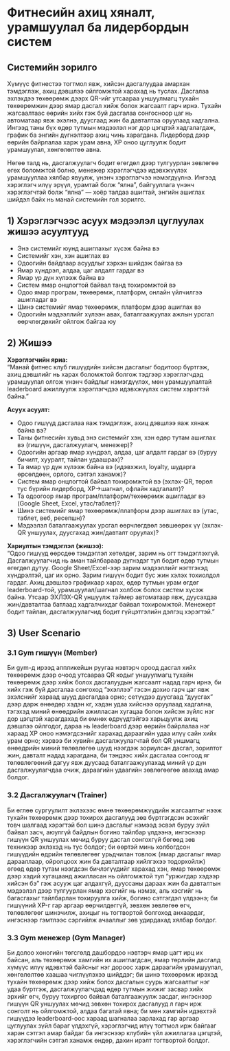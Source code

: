 # Фитнесийн ахиц хяналт, урамшуулал ба лидербордын систем
## Системийн зорилго

Хүмүүс фитнестээ тогтмол явж, хийсэн дасгалуудаа амархан тэмдэглэж, ахиц дэвшлээ ойлгомжтой харахад нь туслах. Дасгалаа эхлэхдээ төхөөрөмж дээрх QR-ийг утсаараа уншуулмагц тухайн төхөөрөмжин дээр ямар дасгал хийж болох жагсаалт гарч ирнэ. Тухайн жагсаалтаас өөрийн хийх гэж буй дасгалаа сонгосноор цаг нь автоматаар явж эхэлнэ, дуусгаад жин ба давталтаа оруулаад хадгална. Ингээд таны бүх өдөр тутмын мэдээлэл нэг дор цэгцтэй хадгалагдаж, график ба энгийн дүгнэлтээр ахиц чинь харагдана. Лидерборд дээр өөрийн байрлалаа харж урам авна, XP оноо цуглуулж бодит урамшуулал, хөнгөлөлтөө авна.  

Нөгөө талд нь, дасгалжуулагч бодит өгөгдөл дээр тулгуурлан зөвлөгөө өгөх боломжтой болно, менежер хэрэглэгчдээ идэвхжүүлэх урамшууллаа хялбар явуулж, үнэнч хэрэглэгчээ нэмэгдүүлнэ. Ингээд хэрэглэгч илүү эрүүл, урамтай болж “ялна”, байгууллага үнэнч хэрэглэгчтэй болж “ялна” — хоёр талдаа ашигтай, энгийн ашиглах шийдэл байх нь манай системийн гол зорилго.

## 1) Хэрэглэгчээс асуух мэдээлэл цуглуулах жишээ асуултууд

- Энэ системийг юунд ашиглахыг хүсэж байна вэ  
- Системийг хэн, хэн ашиглах вэ  
- Одоогийн байдлаар асуудлыг хэрхэн шийдэж байгаа вэ  
- Ямар хүндрэл, алдаа, цаг алдалт гардаг вэ  
- Ямар үр дүн хүлээж байна вэ  
- Систем ямар онцлогтой байвал танд тохиромжтой вэ  
- Одоо ямар програм, төхөөрөмж, платформ, онлайн үйлчилгээ ашигладаг вэ  
- Шинэ системийг ямар төхөөрөмж, платформ дээр ашиглах вэ  
- Одоогийн мэдээллийг хүлээн авах, баталгаажуулах ажлын урсгал өөрчлөгдөхийг ойлгож байгаа юу  

## 2) Жишээ

**Хэрэглэгчийн яриа:**  
“Манай фитнес клуб гишүүдийн хийсэн дасгалыг бодитоор бүртгэж, ахиц дэвшлийг нь харах боломжтой болгож тэдгээр хэрэглэгчдэд урамшуулал олгож үнэнч байдлыг нэмэгдүүлэх, мөн урамшуулалтай leaderboard ажиллуулж хэрэглэгчдээ идэвхжүүлэх систем хэрэгтэй байна.”

**Асуух асуулт:**  
- Одоо гишүүд дасгалаа яаж тэмдэглэж, ахиц дэвшлээ яаж хянаж байна вэ?  
- Таны фитнесийн хувьд энэ системийг хэн, хэн өдөр тутам ашиглах вэ (гишүүн, дасгалжуулагч, менежер)?  
- Одоогийн аргаар ямар хүндрэл, алдаа, цаг алдалт гардаг вэ (буруу бичилт, хууралт, тайлан удаашрах)?  
- Та ямар үр дүн хүлээж байна вэ (идэвхжил, loyalty, шударга өрсөлдөөн, орлого, сэтгэл ханамж)?  
- Систем ямар онцлогтой байвал тохиромжтой вэ (эхлэх-QR, төрөл тус бүрийн лидерборд, XP→шагнал, офлайн хадгалалт)?  
- Та одоогоор ямар програм/платформ/төхөөрөмж ашигладаг вэ (Google Sheet, Excel, утас/таблет)?  
- Шинэ системийг ямар төхөөрөмж/платформ дээр ашиглах вэ (утас, таблет, веб, ресепшн)?  
- Мэдээлэл баталгаажуулах урсгал өөрчлөгдвөл зөвшөөрөх үү (эхлэх-QR уншуулах, дуусгахад жин/давталт оруулах)?  

**Хариултын тэмдэглэл (жишээ):**  
“Одоо гишүүд өөрсдөө тэмдэглэл хөтөлдөг, зарим нь огт тэмдэглэхгүй. Дасгалжуулагчид нь аман тайлбараар дүгнэдэг тул бодит өдөр тутмын өгөгдөл дутуу. Google Sheet/Excel-ээр зарим мэдээллийг нэгтгэхэд хүндрэлтэй, цаг их орно. Зарим гишүүн бодит бус жин хэлэх тохиолдол гардаг. Ахиц дэвшлээ графикаар харах, өдөр тутмын урам өгдөг leaderboard-той, урамшуулал/шагнал холбож болох систем хүсэж байна. Утсаар ЭХЛЭХ-QR уншуулж таймер автоматаар явж, дуусахдаа жин/давталтаа батлаад хадгалчихдаг байвал тохиромжтой. Менежерт бодит тайлан, дасгалжуулагчид бодит гүйцэтгэлийн дэлгэц хэрэгтэй.”

## 3) User Scenario

### 3.1 Gym гишүүн (Member)
Би gym-д ирээд аппликейшн руугаа нэвтэрч ороод дасгал хийх төхөөрөмж дээр очоод утсаараа QR кодыг уншуулмагц тухайн төхөөрөмж дээр хийж болох дасгалуудын жагсаалт надад гарч ирнэ, би хийх гэж буй дасгалаа сонгоход “эхэллээ” гэсэн дохио гарч цаг явж эхэлснийг хараад шууд дасгалдаа орно; сетүүдээ дуусгаад “дуусгах” дээр дарж өнөөдөр хэдэн кг, хэдэн удаа хийснээ оруулаад хадгална, тэгэхэд миний өнөөдрийн ажилласан хугацаа болон хийсэн зүйлс нэг дор цэгцтэй харагдахад би өмнөх өдрүүдтэйгээ харьцуулж ахиц дэвшлээ ойлгодог, дараа нь leaderboard дээр өөрийн байрлалаа нэг хараад XP оноо нэмэгдсэнийг харахад дараагийн удаа илүү сайн хийх урам орно; хэрвээ би хувийн дасгалжуулагчтай бол QR уншмагц өнөөдрийн миний төлөвлөгөө шууд нээгдэж зориулсан дасгал, зорилтот жин, давталт надад харагдана, би тэндээс хийх дасгалаа сонгоод яг төлөвлөгөөний дагуу явж дуусаад баталгаажуулахад миний үр дүн дасгалжуулагчдаа очиж, дараагийн удаагийн зөвлөгөөгөө авахад амар болдог.

### 3.2 Дасгалжуулагч (Trainer)
Би өглөө сургуулилт эхлэхээс өмнө төхөөрөмжүүдийн жагсаалтыг нээж тухайн төхөөрөмж дээр тохирох дасгалууд зөв бүртгэгдсэн эсэхийг товч шалгаад хэрэгтэй бол шинэ дасгалыг нэмээд эсвэл буруу зүйл байвал засч, аюулгүй байдлын богино тайлбар үлдээнэ, ингэснээр гишүүн QR уншуулах мөчид буруу дасгал сонгохгүй бөгөөд зөв техникээр эхлэхэд нь тус болдог; би өөртэй минь холбогдсон гишүүдийн өдрийн төлөвлөгөөг урьдчилан товлож (ямар дасгалыг ямар дарааллаар, ойролцоох жин ба давталтаар хийлгэхээ тодорхойлж) өгөөд өдөр тутам нээгдсэн бичлэгүүдийг харахад хэн, ямар төхөөрөмж дээр хэдий хугацаанд ажилласан нь ойлгомжтой тул “уржигдар хэдээр хийсэн бэ” гэж асууж цаг алдахгүй, дууссаны дараах жин ба давталтын мэдээлэл дээр тулгуурлан ямар хэсгийг нь нэмэх, аль хэсгийг нь багасгахыг тайлбарлан тохируулга хийж, богино сэтгэгдэл үлдээнэ; би гишүүний XP-г гар аргаар өөрчилдөггүй, зөвхөн зөвлөгөө өгч, төлөвлөгөөг шинэчилж, ахицыг нь тогтвортой болгоход анхаардаг, ингэснээр гэмтлээс сэргийлж ачааллыг зөв удирдахад хялбар болдог.

### 3.3 Gym менежер (Gym Manager)
Би долоо хоногийн төгсгөлд дашбордоо нэвтэрч ямар цагт ирц их байсан, аль төхөөрөмж хамгийн их ашиглагдсан, ямар төрлийн дасгалд хүмүүс илүү идэвхтэй байсныг нэг дороос харж дараагийн урамшуулал, хөнгөлөлтөө хаашаа чиглүүлэхээ шийддэг; би шинэ төхөөрөмж ирэхэд тухайн төхөөрөмж дээр хийж болох дасгалын суурь жагсаалтыг нэг удаа бүртгэж, дасгалжуулагчдад өдөр тутмын жижиг засвар хийх эрхийг өгч, буруу тохиргоо байвал баталгаажуулж засдаг, ингэснээр гишүүн QR уншуулах мөчид зөвхөн тохирох дасгалууд л гарч ирж сонголт нь ойлгомжтой, алдаа багатай явна; би мөн хамгийн идэвхтэй гишүүдээ leaderboard-оос хараад шагналаа зарлахад гар аргаар цуглуулах зүйл бараг үлдэхгүй, хэрэглэгчид илүү тогтмол ирж байгааг харан сэтгэл амар байдаг ба ингэснээр клубийн үйл ажиллагаа цэгцтэй, хэрэглэгчийн сэтгэл ханамж өндөр, дахин ирэлт тогтвортой болдог.

